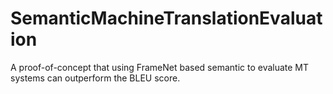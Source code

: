# SemanticMachineTranslationEvaluation
A proof-of-concept that using FrameNet based semantic to evaluate MT systems can outperform the BLEU score.
